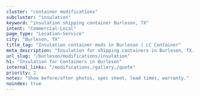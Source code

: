 ```yaml
---
cluster: "container modifications"
subcluster: "insulation"
keyword: "insulation shipping container Burleson, TX"
intent: "Commercial-Local"
page_type: "Location-Service"
city: "Burleson, TX"
title_tag: "Insulation container mods in Burleson | LC Container"
meta_description: "Insulation for shipping containers in Burleson, TX. Local fabrication & pro install. LC Container — Since 2003. Get a quote."
url_slug: "/burleson/modifications/insulation"
h1: "Insulation for Containers in Burleson"
internal_links: "/modifications,/gallery,/quote"
priority: 2
notes: "Show before/after photos, spec sheet, lead times, warranty."
noindex: true
---
```


<!-- TODO: Add unique city/inventory copy, images, and internal links here. -->
